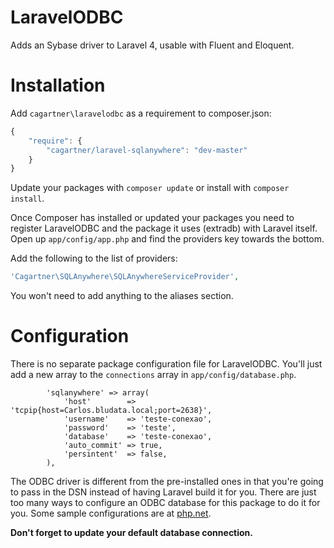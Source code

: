 LaravelODBC============Adds an Sybase driver to Laravel 4, usable with Fluent and Eloquent.Installation============Add `cagartner\laravelodbc` as a requirement to composer.json:```javascript{    "require": {        "cagartner/laravel-sqlanywhere": "dev-master"    }}```Update your packages with `composer update` or install with `composer install`.Once Composer has installed or updated your packages you need to register LaravelODBC and the package it uses (extradb) with Laravel itself. Open up `app/config/app.php` and find the providers key towards the bottom. Add the following to the list of providers:```php'Cagartner\SQLAnywhere\SQLAnywhereServiceProvider',```You won't need to add anything to the aliases section.Configuration=============There is no separate package configuration file for LaravelODBC.  You'll just add a new array to the `connections` array in `app/config/database.php`.```		'sqlanywhere' => array(            'host'        => 'tcpip{host=Carlos.bludata.local;port=2638}',            'username'    => 'teste-conexao',            'password'    => 'teste',            'database'    => 'teste-conexao',            'auto_commit' => true,            'persintent'  => false,        ),```The ODBC driver is different from the pre-installed ones in that you're going to pass in the DSN instead of having Laravel build it for you.  There are just too many ways to configure an ODBC database for this package to do it for you.Some sample configurations are at [php.net](http://php.net/manual/en/ref.pdo-odbc.connection.php).**Don't forget to update your default database connection.**